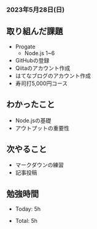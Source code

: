 ### 2023年5月28日(日)

## 取り組んだ課題

- Progate
  - Node.js 1~6
- GitHubの登録
- Qiitaのアカウント作成
- はてなブログのアカウント作成
- 寿司打5,000円コース

## わかったこと

- Node.jsの基礎
- アウトプットの重要性


## 次やること

- マークダウンの練習
- 記事投稿

## 勉強時間

- Today: 5h

- Total: 5h
